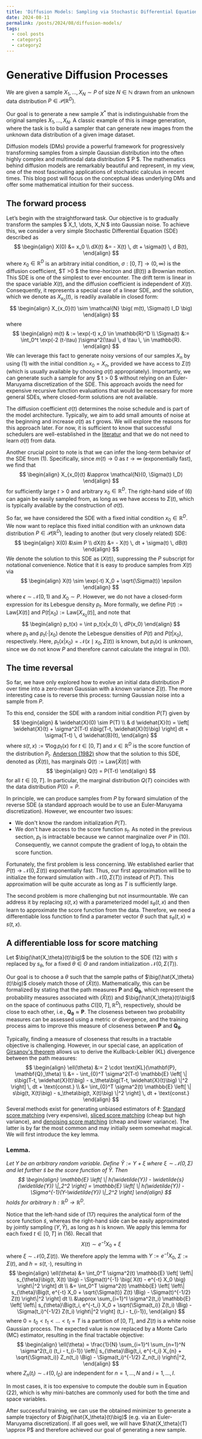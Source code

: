 ```yaml
---
title: 'Diffusion Models: Sampling via Stochastic Differential Equations'
date: 2024-08-11
permalink: /posts/2024/08/diffusion-models/
tags:
  - cool posts
  - category1
  - category2
---
```


<script src="https://polyfill.io/v3/polyfill.min.js?features=es6"></script>
<script type="text/javascript" id="MathJax-script" async
  src="https://cdn.jsdelivr.net/npm/mathjax@3/es5/tex-mml-chtml.js">
</script>

Generative Diffusion Processes
==============================

We are given a sample $X_1, \dots, X_N \sim P$ of size $N \in \mathbb{N}$ drawn from an unknown data distribution $P \in \mathcal{P}(\mathbb{R}^D)$. 

Our goal is to generate a new sample $X^*$ that is indistinguishable from the original samples $X_1, \dots, X_N$. A classic example of this is image generation, where the task is to build a sampler that can generate new images from the unknown data distribution of a given image dataset.

Diffusion models (DMs) provide a powerful framework for progressively transforming samples from a simple Gaussian distribution into the often highly complex and multimodal data distribution $ P $. The mathematics behind diffusion models are remarkably beautiful and represent, in my view, one of the most fascinating applications of stochastic calculus in recent times. This blog post will focus on the conceptual ideas underlying DMs and offer some mathematical intuition for their success.



The forward process
-----------------------------------------

Let’s begin with the straightforward task. Our objective is to gradually transform the samples $ X_1, \dots, X_N $ into Gaussian noise. To achieve this, we consider a very simple Stochastic Differential Equation (SDE) described as
$$
\begin{align}
  X(0) &= x_0 \\
  dX(t) &= - X(t) \, dt + \sigma(t) \, d B(t),
\end{align}
$$
where $x_0 \in \mathbb{R}^D$ is an arbitrary initial condition, $\sigma: [0, T] \to (0, \infty)$ is the diffusion coefficient, $T >0 $ the time-horizon and $\big(B(t)\big)$ a Brownian motion. This SDE is one of the simplest to ever encounter.
The drift term is linear in the space variable $X(t)$, and the diffusion coefficient is independent of $X(t)$. Consequently, it represents a special case of a linear SDE, and the solution, which we denote as $X_{x_0}(t)$, is readily available in closed form:
$$
\begin{align}
    X_{x_0}(t) \sim \mathcal{N} \big( m(t), \Sigma(t) I_D \big) 
\end{align}    
$$ 
where 
$$
\begin{align}
    m(t) & := \exp(-t) x_0 \in \mathbb{R}^D  \\
    \Sigma(t) &:=  \int_0^t \exp(-2 (t-\tau) )\sigma^2(\tau) \, d \tau \, \in \mathbb{R}.
\end{align}
$$
We can leverage this fact to generate noisy versions of our samples $X_n$ by using (1) with the initial condition $x_0 = X_n$, provided we have access to $\Sigma(t)$ (which is usually available by choosing $\sigma(t)$ appropriately). Importantly, we can generate such a sample for any $ t > 0 $ without relying on an Euler-Maruyama discretization of the SDE. This approach avoids the need for expensive recursive function evaluations that would be necessary for more general SDEs, where closed-form solutions are not available.

The diffusion coefficient $\sigma(t)$ determines the noise schedule and is part of the model architecture. Typically, we aim to add small amounts of noise at the beginning and increase $\sigma(t)$ as $t$ grows. We will explore the reasons for this approach later. For now, it is sufficient to know that successful schedulers are well-established in the [literatur](https://arxiv.org/abs/2011.13456) and that we do not need to learn $\sigma(t)$ from data.

Another crucial point to note is that we can infer the long-term behavior of the SDE from (1). Specifically, since $m(t) \to 0$ as $t \to \infty$ (exponentially fast), we find that
$$
\begin{align}
  X_{x_0}(t) &\approx \mathcal{N}(0, \Sigma(t) I_D)
\end{align}
$$
for sufficiently large $t > 0$ and arbitrary $x_0 \in \mathbb{R}^D$. The right-hand side of (6) can again be easily sampled from, as long as we have access to $\Sigma(t)$, which is typically available by the construction of $\sigma(t)$.

So far, we have considered the SDE with a fixed initial condition $x_0 \in \mathbb{R}^D$. We now want to replace this fixed initial condition with an unknown data distribution $P \in \mathcal{P}(\mathbb{R}^D)$, leading to another (but very closely related) SDE:
$$
\begin{align}
    X(0) &\sim P \\
    dX(t) &= - X(t) \, dt + \sigma(t) \, dB(t)
\end{align}
$$
We denote the solution to this SDE as $\big(X(t)\big)$, suppressing the $P$ subscript for notational convenience. Notice that it is easy to produce samples from $X(t)$ via
$$
\begin{align}
    X(t) \sim \exp(-t) X_0 + \sqrt{\Sigma(t)} \epsilon
\end{align}
$$
where $\epsilon \sim \mathcal{N}(0,1)$ and $X_0 \sim P$. However, we do not have a closed-form expression for its Lebesgue density $p_t$. More formally, we define $P(t) := \text{Law} [ X(t) ]$ and $P(t|x_0) := \text{Law} [ X_{x_0}(t) ]$, and note that
$$
\begin{align}
    p_t(x) = \int p_t(x|x_0) \, dP(x_0)
\end{align}
$$
where $p_t$ and $p_t(\cdot|x_0)$ denote the Lebesgue densities of $P(t)$ and $P(t|x_0)$, respectively. Here, $p_t(x|x_0) = \mathcal{N}(x \mid x_0, \Sigma(t))$ is known, but $p_t(x)$ is unknown, since we do not know $P$ and therefore cannot calculate the integral in (10).


The time reversal
-----------------
So far, we have only explored how to evolve an initial data distribution $P$ over time into a zero-mean Gaussian with a known variance $\Sigma(t)$. The more interesting case is to reverse this process: turning Gaussian noise into a sample from $P$.

To this end, consider the SDE with a random initial condition $P(T)$ given by
$$
\begin{align}
    & \widehat{X}(0) \sim P(T) \\
    & d \widehat{X}(t) = \left[ \widehat{X}(t) + \sigma^2(T-t) s\big(T-t, \widehat{X}(t)\big) \right] dt + \sigma(T-t) \, d \widehat{B}(t),
\end{align}
$$
where $s(t, x) := \nabla \log p_t(x)$ for $t \in [0, T]$ and $x \in \mathbb{R}^D$ is the score function of the distribution $P_t$. [Anderson (1982)](https://www.sciencedirect.com/science/article/pii/0304414982900515) show that the solution to this SDE, denoted as $(\widehat{X}(t))$, has marginals $Q(t) := \text{Law}[\widehat{X}(t)]$ with
$$
\begin{align}
    Q(t) = P(T-t)
\end{align}
$$
for all $t \in [0, T]$. In particular, the marginal distribution $Q(T)$ coincides with the data distribution $P(0) = P$.

In principle, we can produce samples from $P$ by forward simulation of the reverse SDE (a standard approach would be to use an Euler-Maruyama discretization). However, we encounter two issues:
- We don't know the random initialization $P(T)$.
- We don't have access to the score function $s_t$. As noted in the previous section, $p_t$ is intractable because we cannot marginalize over $P$ in (10). Consequently, we cannot compute the gradient of $\log p_t$ to obtain the score function.

Fortunately, the first problem is less concerning. We established earlier that $P(t) \to \mathcal{N}(0, \Sigma(t))$ exponentially fast. Thus, our first approximation will be to initialize the forward simulation with $\mathcal{N}(0, \Sigma(T))$ instead of $P(T)$. This approximation will be quite accurate as long as $T$ is sufficiently large.

The second problem is more challenging but not insurmountable. We can address it by replacing $s(t, x)$ with a parameterized model $s_{\theta}(t, x)$ and then learn to approximate the score function from the data. Therefore, we need a differentiable loss function to find a parameter vector $\theta$ such that $s_{\theta}(t, x) \approx s(t, x)$.


A differentiable loss for score matching
----------------------------------------

Let $\big(\hat{X_\theta}(t)\big)$ be the solution to the SDE (12) with $s$ replaced by $s_\theta$, for a fixed $\theta \in \Theta$ and random initialization $\mathcal{N}(0, \Sigma(T))$.

Our goal is to choose a $\theta$ such that the sample paths of $\big(\hat{X_\theta} (t)\big)$ closely match those of $\big(\widehat{X}(t)\big)$. Mathematically, this can be formalized by stating that the path measures $\mathbf{P}$ and $\mathbf{Q_\theta}$, which represent the probability measures associated with $\big(\widehat{X}(t)\big)$ and $\big(\hat{X_\theta}(t)\big)$ on the space of continuous paths $C\big([0,T],\mathbb{R}^D\big)$, respectively, should be close to each other, i.e., $\mathbf{Q_\theta} \approx \mathbf{P}$. The closeness between two probability measures can be assessed using a metric or divergence, and the training process aims to improve this measure of closeness between $\mathbf{P}$ and $\mathbf{Q_\theta}$. 

Typically, finding a measure of closeness that results in a tractable objective is challenging. However, in our special case, an application of [Girsanov's theorem](https://arxiv.org/pdf/2209.11215) allows us to derive the Kullback-Leibler (KL) divergence between the path measures:
$$
\begin{align}
    \ell(\theta) &:= 2 \cdot \text{KL}(\mathbf{P}, \mathbf{Q}_\theta) \\
                 &= - \int_{0}^T \sigma^2(T-t) \mathbb{E} \left[ \| s\big(T-t, \widehat{X}(t)\big) - s_\theta\big(T-t, \widehat{X}(t)\big) \|^2 \right] \, dt + \text{const.} \\
                 &= \int_{0}^T \sigma^2(t) \mathbb{E} \left[ \| s\big(t, X(t)\big) - s_\theta\big(t, X(t)\big) \|^2 \right] \, dt + \text{const.}
\end{align}
$$
Several methods exist for generating unbiased estimators of $\ell$: [Standard score matching](https://jmlr.org/papers/volume6/hyvarinen05a/hyvarinen05a.pdf) (very expensive), [sliced score matching](https://arxiv.org/pdf/1905.07088) (cheap but high variance), and [denoising score matching](https://jmlr.org/papers/volume6/hyvarinen05a/hyvarinen05a.pdf) (cheap and lower variance). The latter is by far the most common and may initially seem somewhat magical. We will first introduce the key lemma.

### Lemma. 
*Let $Y$ be an arbitrary random variable. Define $\widetilde{Y}:= Y + \xi$ where $\xi \sim \mathcal{N}(0,\Sigma)$ and let further $\widetilde{s}$ be the score function of $\widetilde{Y}$. Then
    $$
    \begin{align}
        \mathbb{E} \left[ \| h(\widetilde{Y}) - \widetilde{s}(\widetilde{Y}) \|_2^2 \right] = \mathbb{E} \left[ \| h(\widetilde{Y}) - \Sigma^{-1}(Y-\widetilde{Y}) \|_2^2 \right]
    \end{align}
    $$
holds for arbitrary $h: \mathbb{R}^D \to \mathbb{R}^D$.*

Notice that the left-hand side of (17) requires the analytical form of the score function $\widetilde{s}$, whereas the right-hand side can be easily approximated by jointly sampling $(Y, \widetilde{Y})$, as long as $h$ is known. We apply this lemma for each fixed $t \in [0, T]$ in (16). Recall that
$$
\begin{equation}
    X(t) \sim e^{-t} X_0 + \xi
\end{equation}
$$
where $\xi \sim \mathcal{N}(0, \Sigma(t))$. We therefore apply the lemma with $Y := e^{-t} X_0$, $\Sigma := \Sigma(t)$, and $h = s(t, \cdot)$, resulting in
$$
\begin{align}
    \ell(\theta) &= \int_0^T \sigma^2(t) \mathbb{E} \left[ \left\| s_{\theta}\big(t, X(t) \big) - \Sigma(t)^{-1} \big( X(t) - e^{-t} X_0 \big) \right\|^2 \right] dt \\
    &= \int_0^T \sigma^2(t) \mathbb{E} \left[ \left\| s_{\theta}\Big(t, e^{-t} X_0 + \sqrt{\Sigma(t)} Z(t) \Big) - \Sigma(t)^{-1/2} Z(t) \right\|^2 \right] dt \\
    &\approx \sum_{i=1}^I \sigma^2(t_i) \mathbb{E} \left[ \left\| s_{\theta}\Big(t_i, e^{-t_i} X_0 + \sqrt{\Sigma(t_i)} Z(t_i) \Big) - \Sigma(t_i)^{-1/2} Z(t_i) \right\|^2 \right] (t_i - t_{i-1}),
\end{align}
$$
where $0 = t_0 < t_1 < \dots < t_I = T$ is a partition of $[0, T]$, and $Z(t)$ is a white noise Gaussian process. The expected value is now replaced by a Monte Carlo (MC) estimator, resulting in the final tractable objective:
$$
\begin{align}
    \ell(\theta) = \frac{1}{N} \sum_{i=1}^I \sum_{n=1}^N \sigma^2(t_i) (t_i - t_{i-1}) \left\| s_{\theta}\Big(t_i, e^{-t_i} X_{n} + \sqrt{\Sigma(t_i)} Z_n(t_i) \Big) - \Sigma(t_i)^{-1/2} Z_n(t_i) \right\|^2,
\end{align}
$$
where $Z_n(t_i) \sim \mathcal{N}(0, I_D)$ are independent for $n = 1, \dots, N$ and $i = 1, \dots, I$.

In most cases, it is too expensive to compute the double sum in Equation (22), which is why mini-batches are commonly used for both the time and space variables.

After successful training, we can use the obtained minimizer to generate a sample trajectory of $\big(\hat{X_\theta}(t)\big)$ (e.g. via an Euler-Maruyama discretization). If all goes well, we will have $\hat{X_\theta}(T) \approx P$ and therefore achieved our goal of generating a new sample.
